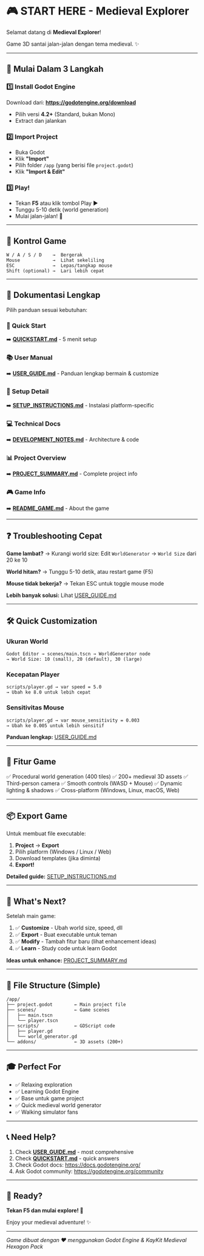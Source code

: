 # 🎮 START HERE - Medieval Explorer

Selamat datang di **Medieval Explorer**! 

Game 3D santai jalan-jalan dengan tema medieval. ✨

---

## 🚀 Mulai Dalam 3 Langkah

### 1️⃣ Install Godot Engine
Download dari: **https://godotengine.org/download**
- Pilih versi **4.2+** (Standard, bukan Mono)
- Extract dan jalankan

### 2️⃣ Import Project
- Buka Godot
- Klik **"Import"**
- Pilih folder `/app` (yang berisi file `project.godot`)
- Klik **"Import & Edit"**

### 3️⃣ Play!
- Tekan **F5** atau klik tombol Play ▶️
- Tunggu 5-10 detik (world generation)
- Mulai jalan-jalan! 🎉

---

## 🎯 Kontrol Game

```
W / A / S / D    →  Bergerak
Mouse            →  Lihat sekeliling  
ESC              →  Lepas/tangkap mouse
Shift (optional) →  Lari lebih cepat
```

---

## 📖 Dokumentasi Lengkap

Pilih panduan sesuai kebutuhan:

### 🏃 Quick Start
➡️ **[QUICKSTART.md](QUICKSTART.md)** - 5 menit setup

### 📚 User Manual
➡️ **[USER_GUIDE.md](USER_GUIDE.md)** - Panduan lengkap bermain & customize

### 🔧 Setup Detail
➡️ **[SETUP_INSTRUCTIONS.md](SETUP_INSTRUCTIONS.md)** - Instalasi platform-specific

### 💻 Technical Docs
➡️ **[DEVELOPMENT_NOTES.md](DEVELOPMENT_NOTES.md)** - Architecture & code

### 📊 Project Overview
➡️ **[PROJECT_SUMMARY.md](PROJECT_SUMMARY.md)** - Complete project info

### 🎮 Game Info
➡️ **[README_GAME.md](README_GAME.md)** - About the game

---

## ❓ Troubleshooting Cepat

**Game lambat?**
→ Kurangi world size: Edit `WorldGenerator` → `World Size` dari 20 ke 10

**World hitam?**
→ Tunggu 5-10 detik, atau restart game (F5)

**Mouse tidak bekerja?**
→ Tekan ESC untuk toggle mouse mode

**Lebih banyak solusi:** Lihat [USER_GUIDE.md](USER_GUIDE.md#-troubleshooting)

---

## 🛠️ Quick Customization

### Ukuran World
```
Godot Editor → scenes/main.tscn → WorldGenerator node
→ World Size: 10 (small), 20 (default), 30 (large)
```

### Kecepatan Player
```
scripts/player.gd → var speed = 5.0
→ Ubah ke 8.0 untuk lebih cepat
```

### Sensitivitas Mouse
```
scripts/player.gd → var mouse_sensitivity = 0.003
→ Ubah ke 0.005 untuk lebih sensitif
```

**Panduan lengkap:** [USER_GUIDE.md](USER_GUIDE.md#️-customization-guide)

---

## 🎨 Fitur Game

✅ Procedural world generation (400 tiles)
✅ 200+ medieval 3D assets
✅ Third-person camera
✅ Smooth controls (WASD + Mouse)
✅ Dynamic lighting & shadows
✅ Cross-platform (Windows, Linux, macOS, Web)

---

## 📦 Export Game

Untuk membuat file executable:

1. **Project** → **Export**
2. Pilih platform (Windows / Linux / Web)
3. Download templates (jika diminta)
4. **Export!**

**Detailed guide:** [SETUP_INSTRUCTIONS.md](SETUP_INSTRUCTIONS.md#export-game)

---

## 🌟 What's Next?

Setelah main game:

1. ✅ **Customize** - Ubah world size, speed, dll
2. ✅ **Export** - Buat executable untuk teman
3. ✅ **Modify** - Tambah fitur baru (lihat enhancement ideas)
4. ✅ **Learn** - Study code untuk learn Godot

**Ideas untuk enhance:** [PROJECT_SUMMARY.md](PROJECT_SUMMARY.md#-future-enhancement-ideas)

---

## 📁 File Structure (Simple)

```
/app/
├── project.godot        ← Main project file
├── scenes/              ← Game scenes
│   ├── main.tscn       
│   └── player.tscn     
├── scripts/             ← GDScript code
│   ├── player.gd       
│   └── world_generator.gd
└── addons/              ← 3D assets (200+)
```

---

## 🎓 Perfect For

- ✅ Relaxing exploration
- ✅ Learning Godot Engine
- ✅ Base untuk game project
- ✅ Quick medieval world generator
- ✅ Walking simulator fans

---

## 📞 Need Help?

1. Check **[USER_GUIDE.md](USER_GUIDE.md)** - most comprehensive
2. Check **[QUICKSTART.md](QUICKSTART.md)** - quick answers
3. Check Godot docs: https://docs.godotengine.org/
4. Ask Godot community: https://godotengine.org/community

---

## 🎉 Ready?

**Tekan F5 dan mulai explore! 🏰**

Enjoy your medieval adventure! ✨

---

*Game dibuat dengan ❤️ menggunakan Godot Engine & KayKit Medieval Hexagon Pack*

